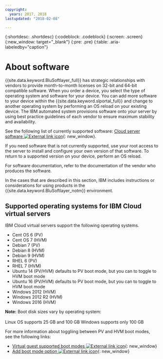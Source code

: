 ```yaml
---
copyright:
  years: 2017, 2018
lastupdated: "2018-02-08"

---
```


{:shortdesc: .shortdesc}
{:codeblock: .codeblock}
{:screen: .screen}
{:new_window: target="_blank"}
{:pre: .pre}
{:table: .aria-labeledby="caption"}

# About software

{{site.data.keyword.BluSoftlayer_full}} has strategic relationships with vendors to provide month-to-month licenses on 32-bit and 64-bit compatible software.  When you order a device, you select the type of operating system and software for your device. You can add more software to your device within the {{site.data.keyword.slportal_full}} and change to another operating system by performing an OS reload <!-- (../managing/perform-os-reload-device.html)--> on your existing device. The IBM automated system provisions software onto your server by using best practice guidelines of each vendor to ensure maximum stability and availability.

See the following list of currently supported software: [Cloud server software ![External link icon](../../icons/launch-glyph.svg "External link icon")](https://www.ibm.com/cloud-computing/bluemix/cloud-server-software){: new_window}.

If you need software that is not currently supported, use your root access to the server to install and configure your own version of that software.  To return to a supported version on your device, perform an OS reload.

For software documentation, refer to the documentation of the vendor who produces the software.

In the cases that are described in this section, IBM includes instructions or considerations for using products in the {{site.data.keyword.BluSoftlayer_notm}} environment.

## Supported operating systems for IBM Cloud virtual servers
IBM Cloud virtual servers support the following operating systems.

- Cent OS 6 (PV)
- Cent OS 7 (HVM)
- Debian 7 (PV)
- Debian 8 (HVM)
- Debian 9 (HVM)
- RHEL 6 (PV)
- RHEL 7 (HVM)
- Ubuntu 14 (PV/HVM) defaults to PV boot mode, but you can to toggle to HVM boot mode
- Ubuntu 16 (PV/HVM) defaults to PV boot mode, but you can to toggle to HVM boot mode
- Windows 2012 (HVM)
- Windows 2012 R2 (HVM)
- Windows 2016 (HVM)

**Note:** Boot disk sizes vary by operating system:<br>  
Linux OS supports 25 GB and 100 GB
Windows supports only 100 GB

For more information about toggliing between PV and HVM boot modes, see the following links:
* [Virtual guest supported boot modes ![External link icon](../icons/launch-glyph.svg "External link icon")](https://sldn.softlayer.com/reference/services/SoftLayer_Virtual_Guest_Block_Device_Template_Group/getSupportedBootModes){: new_window}
* [Add boot mode option ![External link icon](../icons/launch-glyph.svg "External link icon")](https://github.com/softlayer/softlayer-python/pull/936/files/09c35a9595651d66f3e117a055efe585745ba2b3){: new_window}


